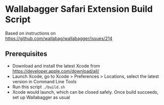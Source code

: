 # Wallabagger Safari Extension Build Script

Based on instructions on https://github.com/wallabag/wallabagger/issues/214

## Prerequisites

- Download and install the latest Xcode from https://developer.apple.com/download/all/
- Launch Xcode, go to Xcode > Preferences > Locations, select the latest version in Command Line Tools
- Run this script `./build.sh`
- Xcode would launch, which can be closed safely. Once build succeeds, set up Wallabagger as usual
